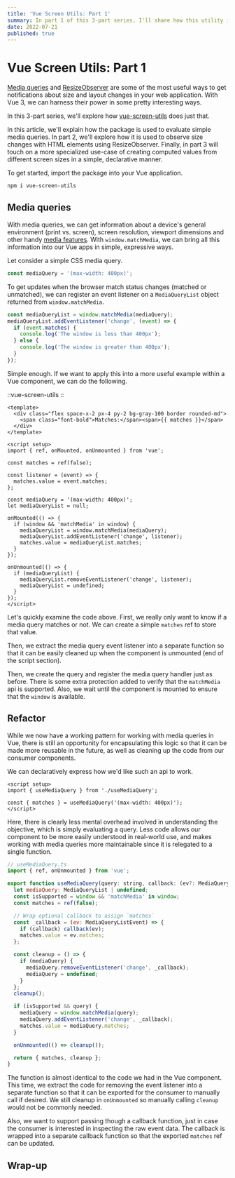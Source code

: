 ```yaml
---
title: 'Vue Screen Utils: Part 1'
summary: In part 1 of this 3-part series, I'll share how this utility is used to evaluate simple media queries.
date: 2022-07-21
published: true
---
```


# Vue Screen Utils: Part 1

[Media queries](https://developer.mozilla.org/en-US/docs/Web/API/Window/matchMedia) and [ResizeObserver](https://developer.mozilla.org/en-US/docs/Web/API/ResizeObserver) are some of the most useful ways to get notifications about size and layout changes in your web application. With Vue 3, we can harness their power in some pretty interesting ways.

In this 3-part series, we'll explore how [vue-screen-utils](https://github.com/nathanreyes/vue-screen-utils) does just that.

In this article, we'll explain how the package is used to evaluate simple media queries. In part 2, we'll explore how it is used to observe size changes with HTML elements using ResizeObserver. Finally, in part 3 will touch on a more specialized use-case of creating computed values from different screen sizes in a simple, declarative manner.

To get started, import the package into your Vue application.

```sh
npm i vue-screen-utils
```

## Media queries

With media queries, we can get information about a device's general environment (print vs. screen), screen resolution, viewport dimensions and other handy [media features](https://developer.mozilla.org/en-US/docs/Web/CSS/Media_Queries/Using_media_queries#syntax). With `window.matchMedia`, we can bring all this information into our Vue apps in simple, expressive ways.

Let consider a simple CSS media query.

```js
const mediaQuery = '(max-width: 400px)';
```

To get updates when the browser match status changes (matched or unmatched), we can register an event listener on a `MediaQueryList` object returned from `window.matchMedia`.

```js
const mediaQueryList = window.matchMedia(mediaQuery);
mediaQueryList.addEventListener('change', (event) => {
  if (event.matches) {
    console.log('The window is less than 400px');
  } else {
    console.log('The window is greater than 400px');
  }
});
```

Simple enough. If we want to apply this into a more useful example within a Vue component, we can do the following.

::vue-screen-utils
::

```vue
<template>
  <div class="flex space-x-2 px-4 py-2 bg-gray-100 border rounded-md">
    <span class="font-bold">Matches:</span><span>{{ matches }}</span>
  </div>
</template>

<script setup>
import { ref, onMounted, onUnmounted } from 'vue';

const matches = ref(false);

const listener = (event) => {
  matches.value = event.matches;
};

const mediaQuery = '(max-width: 400px)';
let mediaQueryList = null;

onMounted(() => {
  if (window && 'matchMedia' in window) {
    mediaQueryList = window.matchMedia(mediaQuery);
    mediaQueryList.addEventListener('change', listener);
    matches.value = mediaQueryList.matches;
  }
});

onUnmounted(() => {
  if (mediaQueryList) {
    mediaQueryList.removeEventListener('change', listener);
    mediaQueryList = undefined;
  }
});
</script>
```

Let's quickly examine the code above. First, we really only want to know if a media query matches or not. We can create a simple `matches` ref to store that value.

Then, we extract the media query event listener into a separate function so that it can be easily cleaned up when the component is unmounted (end of the script section).

Then, we create the query and register the media query handler just as before. There is some extra protection added to verify that the `matchMedia` api is supported. Also, we wait until the component is mounted to ensure that the `window` is available.

## Refactor

While we now have a working pattern for working with media queries in Vue, there is still an opportunity for encapsulating this logic so that it can be made more reusable in the future, as well as cleaning up the code from our consumer components.

We can declaratively express how we'd like such an api to work.

```vue
<script setup>
import { useMediaQuery } from './useMediaQuery';

const { matches } = useMediaQuery('(max-width: 400px)');
</script>
```

Here, there is clearly less mental overhead involved in understanding the objective, which is simply evaluating a query. Less code allows our component to be more easily understood in real-world use, and makes working with media queries more maintainable since it is relegated to a single function.

```js
// useMediaQuery.ts
import { ref, onUnmounted } from 'vue';

export function useMediaQuery(query: string, callback: (ev?: MediaQueryListEvent) => void) {
  let mediaQuery: MediaQueryList | undefined;
  const isSupported = window && 'matchMedia' in window;
  const matches = ref(false);

  // Wrap optional callback to assign `matches`
  const _callback = (ev: MediaQueryListEvent) => {
    if (callback) callback(ev);
    matches.value = ev.matches;
  };

  const cleanup = () => {
    if (mediaQuery) {
      mediaQuery.removeEventListener('change', _callback);
      mediaQuery = undefined;
    }
  };
  cleanup();

  if (isSupported && query) {
    mediaQuery = window.matchMedia(query);
    mediaQuery.addEventListener('change', _callback);
    matches.value = mediaQuery.matches;
  }

  onUnmounted(() => cleanup());

  return { matches, cleanup };
}
```

The function is almost identical to the code we had in the Vue component. This time, we extract the code for removing the event listener into a separate function so that it can be exported for the consumer to manually call if desired. We still cleanup in `onUnmounted` so manually calling `cleanup` would not be commonly needed.

Also, we want to support passing though a callback function, just in case the consumer is interested in inspecting the raw event data. The callback is wrapped into a separate callback function so that the exported `matches` ref can be updated.

## Wrap-up
